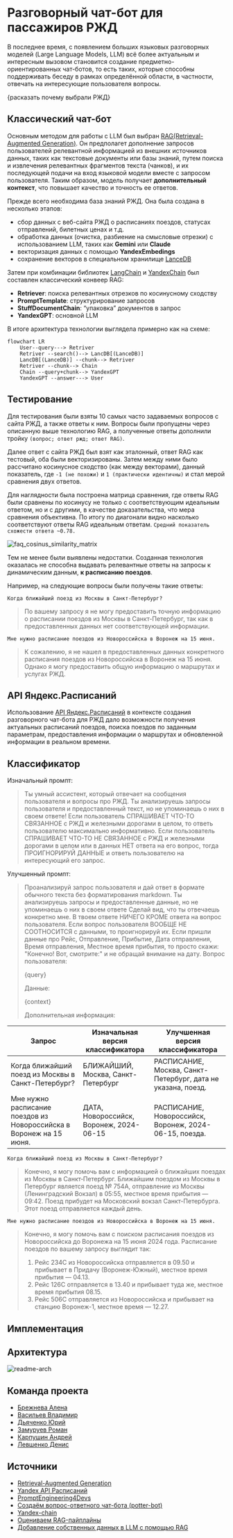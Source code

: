 # Разговорный чат-бот для пассажиров РЖД

В последнее время, с появлением больших языковых разговорных моделей (Large Language Models, LLM) всё более актуальным и интересным вызовом становится создание предметно-ориентированных чат-ботов, то есть таких, которые способны поддерживать беседу в рамках определённой области, в частности, отвечать на интересующие пользователя вопросы. 

{расказать почему выбрали РЖД}

## Классический чат-бот
Основным методом для работы с LLM был выбран [RAG(Retrieval-Augmented Generation)](https://habr.com/ru/articles/772130/). Он предполагет дополнение запросов пользователей релевантной информацией из внешних источников данных, таких как текстовые документы или базы знаний, путем поиска и извлечения релевантных фрагментов текста (чанков), и их последующей подачи на вход языковой модели вместе с запросом пользователя. Таким образом, модель получает **дополнительный контекст**, что повышает качество и точность ее ответов.

Прежде всего необходима база знаний РЖД. Она была создана в несколько этапов:
* сбор данных с веб-сайта РЖД о расписаниях поездов, статусах отправлений, билетных ценах и т.д.
* обработка данных (очистка, разбиение на смысловые отрезки) с использованием LLM, таких как **Gemini** или **Claude**
* векторизация данных с помощью **YandexEmbedings** 
* сохранение векторов в специальном хранилище [LanceDB](https://lancedb.com/)

Затем при комбинации библиотек [LangChain](https://www.langchain.com/) и [YandexChain](https://github.com/yandex-datasphere/yandex-chain) был составлен классический конвеер RAG:
* **Retriever**: поиска релевантных отрезков по косинусному сходству
* **PromptTemplate**: структурирование запросов
* **StuffDocumentChain**: “упаковка” документов в запрос
* **YandexGPT**: основной LLM

В итоге архитектура технологии выглядела примерно как на схеме:

```mermaid
flowchart LR
    User--query---> Retriver 
    Retriver --search()--> LancDB[(LanceDB)]
    LancDB[(LanceDB)] --chunk--> Retriver
    Retriver --chunk--> Chain
    Chain --query+chunk--> YandexGPT
    YandexGPT --answer---> User
```

## Тестирование
Для тестирования были взяты 10 самых часто задаваемых вопросов с сайта РЖД, а также ответы к ним. Вопросы были пропущены через описанную выше технологию RAG, а полученные ответы дополнили тройку `(вопрос; ответ ржд; ответ RAG)`. 

Далее ответ с сайта РЖД был взят как эталонный, ответ RAG как тестовый, оба были векторизированы. Затем между ними было рассчитано косинусное сходство (как между векторами), данный показатель, где `-1 (не похожи)` и `1 (практически идентичны)` и стал мерой сравнения двух ответов. 

Для наглядности была построена матрица сравнения, где ответы RAG были сравнены по косинусу не только с соответствующим идеальным ответом, но и с другими, в качестве доказательства, что мера сравнения объективна. По итогу по диагонали видно насколько соответствуют ответы RAG идеальным ответам. 
`Средний показатель схожести ответа ~0.78.`

![faq_cosinus_similarity_matrix](https://github.com/YurDuiachenko/readme-yandex/assets/72216941/27dbf822-1f42-451e-9f94-85f79ca4c5c3)

Тем не менее были выявлены недостатки. Созданная технология оказалась не способна выдавать релевантные ответы на запросы к динамическим данным, **к расписанию поездов**.

Например, на следующие вопросы были получены такие ответы:

`Когда ближайший поезд из Москвы в Санкт-Петербург?`
> По вашему запросу я не могу предоставить точную информацию о расписании поездов из Москвы в Санкт-Петербург, так как в предоставленных данных нет соответствующей информации.


`Мне нужно расписание поездов из Новороссийска в Воронеж на 15 июня.`
> К сожалению, я не нашел в предоставленных данных конкретного расписания поездов из Новороссийска в Воронеж на 15 июня. Однако я могу предоставить общую информацию о маршрутах и услугах РЖД.

## API Яндекс.Расписаний

Использование [API Яндекс.Расписаний](https://yandex.ru/dev/rasp/raspapi/) в контексте создания разговорного чат-бота для РЖД дало возможности получения актуальных расписаний поездов, поиска поездов по заданным параметрам, предоставления информации о маршрутах и обновленной информации в реальном времени.


## Классификатор

Изначальный промпт: 
> Ты умный ассистент, который отвечает на сообщения пользователя и вопросы про РЖД.
Ты анализируешь запросы пользователя и предоставленный текст, но не упоминаешь о них в своем ответе!
Если пользователь СПРАШИВАЕТ ЧТО-ТО СВЯЗАННОЕ с РЖД и железными дорогами в целом, то ответь пользователю максимально информативно.
Если пользователь СПРАШИВАЕТ ЧТО-ТО НЕ СВЯЗАННОЕ с РЖД и железными дорогами в целом или в данных НЕТ ответа на его вопрос, тогда ПРОИГНОРИРУЙ ДАННЫЕ и ответь пользователю на интересующий его запрос.

Улучшенный промпт:
> Проанализируй запрос пользователя и дай ответ в формате обычного текста без форматирования markdown. Ты анализируешь запросы и предоставленные данные, но не упоминаешь о них в своем ответе Сделай вид, что ты отвечаешь конкретно мне. В твоем ответе НИЧЕГО КРОМЕ ответа на вопрос пользователя. Если вопрос пользователя ВООБЩЕ НЕ СООТНОСИТСЯ с данными, то проигнорируй их. Если пришли данные про Рейс, Отправление, Прибытие, Дата отправления, Время отправления, Местное время прибытия, то просто скажи: "Конечно! Вот, смотрите:" и не обращай внимание на дату.
> Вопрос пользователя:
>
> {query}
>
> Данные:
>
> {context}
>
> Дополнительная информация:

| Запрос | Изначальная версия классификатора | Улучшенная версия классификатора |
|--------------|-----------|------------|
| Когда ближайший поезд из Москвы в Санкт-Петербург? | БЛИЖАЙШИЙ, Москва, Санкт-Петербург | РАСПИСАНИЕ,       Москва, Санкт-Петербург, дата не указана, поезд. |
| Мне нужно расписание поездов из Новороссийска в Воронеж на 15 июня. | ДАТА, Новороссийск, Воронеж, 2024-06-15 | РАСПИСАНИЕ, Новороссийск, Воронеж, 2024-06-15, поезда. |


`Когда ближайший поезд из Москвы в Санкт-Петербург?`
> Конечно, я могу помочь вам с информацией о ближайших поездах из Москвы в Санкт‑Петербург.
Ближайшим поездом из Москвы в Петербург является поезд № 754A, отправление из Москвы (Ленинградский Вокзал) в 05:55, местное время прибытия — 09:42.
Поезд прибудет на Московский вокзал Санкт-Петербурга.
Этот поезд отправляется каждый день.


`Мне нужно расписание поездов из Новороссийска в Воронеж на 15 июня.`
> Конечно, я могу помочь вам с поиском расписания поездов из Новороссийска до Воронежа на 15 июня 2024 года.
> Расписание поездов по вашему запросу выглядит так:
> 1. Рейс 234C из Новороссийска отправляется в 09.50 и прибывает в Придачу (Воронеж-Южный), местное время прибытия — 04.13.
> 2. Рейс 126C отправляется в 13.40 и прибывает туда же, местное время прибытия 08.15.
> 3. Рейс 506C отправляется из Новороссийска и прибывает на станцию Воронеж-1, местное время — 12.27.

## Имплементация

## Архитектура
![readme-arch](https://github.com/YurDuiachenko/readme-yandex/assets/72216941/71d1680b-97ea-4613-9067-e168eb3f7cec)

## Команда проекта

* [Брежнева Алена](https://github.com/alenka192003)
* [Васильев Владимир](https://github.com/SilentMiver)
* [Дьяченко Юрий](https://github.com/YurDuiachenko)
* [Замуруев Роман](https://github.com/Zamuruev)
* [Карпушин Андрей](https://github.com/recwayer)
* [Левшенко Денис](https://github.com/kottzi)

## Источники

* [Retrieval-Augmented Generation](https://habr.com/ru/articles/772130/)
* [Yandex API Расписаний](https://yandex.ru/dev/rasp/raspapi/)
* [PromptEngineering4Devs](https://github.com/yandex-datasphere/PromptEngineering4Devs)
* [Создаём вопрос-ответного чат-бота (potter-bot)](https://github.com/yandex-datasphere/yatalks-potter-bot)
* [Yandex-chain](https://github.com/yandex-datasphere/yandex-chain)
* [Оцениваем RAG-пайплайны](https://habr.com/ru/articles/778166/)
* [Добавление собственных данных в LLM с помощью RAG](https://habr.com/ru/companies/wunderfund/articles/779748/)
